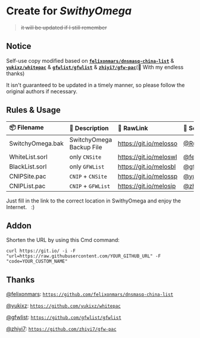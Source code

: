 # Create for *SwithyOmega*

> ~~it will be updated if I still remember~~

## Notice

Self-use copy modified based on **[`felixonmars/dnsmasq-china-list`](https://github.com/felixonmars/dnsmasq-china-list)** & **[`yukixz/whitepac`](https://github.com/yukixz/whitepac)** & **[`gfwlist/gfwlist`](https://github.com/gfwlist/gfwlist)** & **[`zhiyi7/gfw-pac`](https://github.com/zhiyi7/gfw-pac)**(🤗 With my endless thanks)

It isn't guaranteed to be updated in a timely manner, so please follow the original authors if necessary.


## Rules & Usage

| 📦 Filename      | 📄 Description           | 🔗 RawLink            | 💫 Source                                                   |
| :--------------- | :----------------------- | :--------------------- | :----------------------------------------------------------- |
| SwitchyOmega.bak | SwitchyOmega Backup File | https://git.io/melosso | [@RunningMelos](https://github.com/RunningMelos/MelosList)   |
| WhiteList.sorl   | only `CNSite`       | https://git.io/meloswl | [@felixonmars](https://github.com/felixonmars/dnsmasq-china-list) |
| BlackList.sorl   | only `GFWList`           | https://git.io/melosbl | [@gfwlist](https://github.com/gfwlist/gfwlist)               |
| CNIPSite.pac     | `CNIP` + `CNSite`        | https://git.io/melossp | [@yukixz](https://github.com/yukixz/whitepac)                |
| CNIPList.pac     | `CNIP` + `GFWList`       | https://git.io/melosip | [@zhiyi7](https://github.com/zhiyi7/gfw-pac)                 |

Just fill in the link to the correct location in SwithyOmega and enjoy the Internet. &nbsp; :)

## Addon

Shorten the URL by using this Cmd command: 

```CMD
curl https://git.io/ -i -F "url=https://raw.githubusercontent.com/YOUR_GITHUB_URL" -F "code=YOUR_CUSTOM_NAME"
```

## Thanks

[@felixonmars](https://github.com/felixonmars): [`https://github.com/felixonmars/dnsmasq-china-list`](https://github.com/felixonmars/dnsmasq-china-list)

[@yukixz](https://github.com/yukixz): [`https://github.com/yukixz/whitepac`](https://github.com/yukixz/whitepac)

[@gfwlist](https://github.com/gfwlist): [`https://github.com/gfwlist/gfwlist`](https://github.com/gfwlist/gfwlist)

[@zhiyi7](https://github.com/zhiyi7): [`https://github.com/zhiyi7/gfw-pac`](https://github.com/zhiyi7/gfw-pac)
